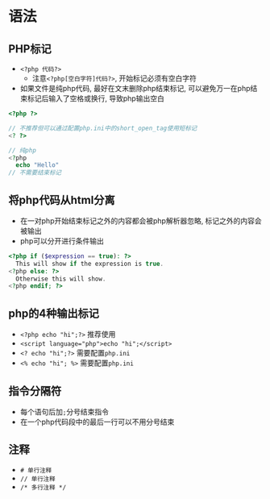 # 语法

## PHP标记

* `<?php 代码?>`
    - 注意`<?php[空白字符]代码?>`, 开始标记必须有空白字符
* 如果文件是纯php代码, 最好在文末删除php结束标记, 可以避免万一在php结束标记后输入了空格或换行, 导致php输出空白

```php
<?php ?>

// 不推荐但可以通过配置php.ini中的short_open_tag使用短标记
<? ?>

// 纯php
<?php
  echo "Hello"
// 不需要结束标记
```

## 将php代码从html分离

* 在一对php开始结束标记之外的内容都会被php解析器忽略, 标记之外的内容会被输出
* php可以分开进行条件输出


```php
<?php if ($expression == true): ?>
  This will show if the expression is true.
<?php else: ?>
  Otherwise this will show.
<?php endif; ?>
```

## php的4种输出标记

* `<?php echo "hi";?>`
推荐使用
* `<script language="php">echo "hi";</script>`
* `<? echo "hi";?>`
需要配置`php.ini`
* `<% echo "hi"; %>`
需要配置`php.ini`


## 指令分隔符

* 每个语句后加`;`分号结束指令
* 在一个php代码段中的最后一行可以不用分号结束

## 注释

* `# 单行注释`
* `// 单行注释`
* `/* 多行注释 */`
